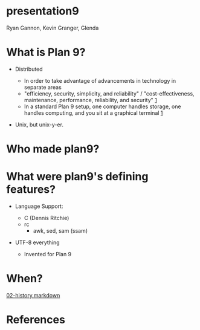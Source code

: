 # presentation9

Ryan Gannon, Kevin Granger, Glenda

# What is Plan 9?

- Distributed
	- In order to take advantage of advancements in technology in separate areas
	- "efficiency, security, simplicity, and reliability" / "cost-effectiveness, maintenance, performance, reliability, and security" [1]
	- In a standard Plan 9 setup, one computer handles storage, one handles computing, and you sit at a graphical terminal [1]

- Unix, but unix-y-er.

# Who made plan9?

# What were plan9's defining features?

- Language Support:
	- C (Dennis Ritchie)
	- rc
		- awk, sed, sam (ssam)

- UTF-8 everything
	- Invented for Plan 9

# When?

[02-history.markdown](02-history.markdown)


# References
[1]: http://doc.cat-v.org/plan_9/1st_edition/designing_plan_9